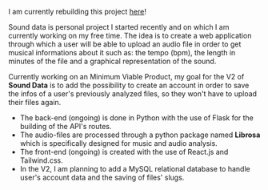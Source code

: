 <p>I am currently rebuilding this project <a href="https://github.com/Gabrielparizet/Sound_Data" alt="Sound Data project repository">here</a>!</p>

<p>Sound data is personal project I started recently and on which I am currently working on my free time.
The idea is to create a web application through which a user will be able to upload an audio file in order to get musical informations about it such as: the tempo (bpm), the length in minutes of the file and a graphical representation of the sound.<p/>
<p>Currently working on an Minimum Viable Product, my goal for the V2 of <strong>Sound Data</strong> is to add the possibility to create an account in order to save the infos of a user's previously analyzed files, so they won't have to upload their files again.</p>
<ul>
  <li>The back-end (ongoing) is done in Python with the use of Flask for the building of the API's routes.</li>
  <li>
    The audio-files are processed through a python package named <strong>Librosa</strong> which is specifically designed for music and audio analysis.       </li>
  <li>The front-end (ongoing) is created with the use of React.js and Tailwind.css. </li>
  <li>In the V2, I am planning to add a MySQL relational database to handle user's account data and the saving of files' slugs.</li>
</ul>
